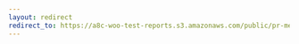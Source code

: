 ```yaml
---
layout: redirect
redirect_to: https://a8c-woo-test-reports.s3.amazonaws.com/public/pr-merge/41320/e2e/index.html
---
```


